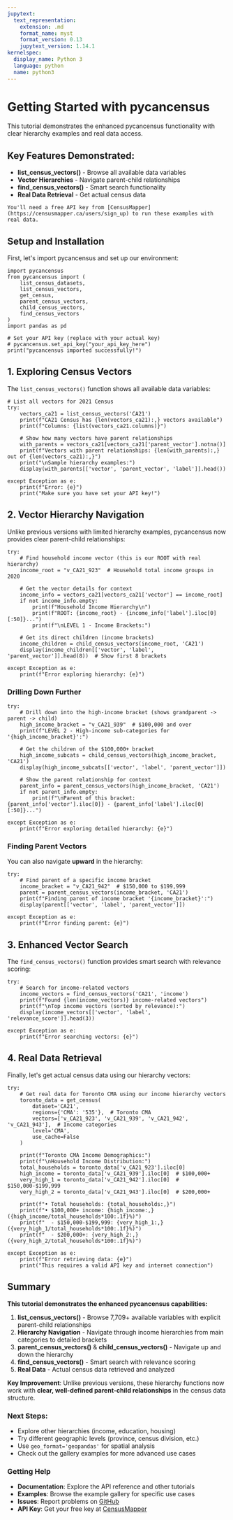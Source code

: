 ```yaml
---
jupytext:
  text_representation:
    extension: .md
    format_name: myst
    format_version: 0.13
    jupytext_version: 1.14.1
kernelspec:
  display_name: Python 3
  language: python
  name: python3
---
```


# Getting Started with pycancensus

This tutorial demonstrates the enhanced pycancensus functionality with clear hierarchy examples and real data access.

## Key Features Demonstrated:
- **list_census_vectors()** - Browse all available data variables
- **Vector Hierarchies** - Navigate parent-child relationships
- **find_census_vectors()** - Smart search functionality
- **Real Data Retrieval** - Get actual census data

```{note}
You'll need a free API key from [CensusMapper](https://censusmapper.ca/users/sign_up) to run these examples with real data.
```

## Setup and Installation

First, let's import pycancensus and set up our environment:

```{code-cell} python
import pycancensus
from pycancensus import (
    list_census_datasets, 
    list_census_vectors, 
    get_census,
    parent_census_vectors,
    child_census_vectors,
    find_census_vectors
)
import pandas as pd

# Set your API key (replace with your actual key)
# pycancensus.set_api_key("your_api_key_here")
print("pycancensus imported successfully!")
```

## 1. Exploring Census Vectors

The `list_census_vectors()` function shows all available data variables:

```{code-cell} python
# List all vectors for 2021 Census
try:
    vectors_ca21 = list_census_vectors('CA21')
    print(f"CA21 Census has {len(vectors_ca21):,} vectors available")
    print(f"Columns: {list(vectors_ca21.columns)}")

    # Show how many vectors have parent relationships
    with_parents = vectors_ca21[vectors_ca21['parent_vector'].notna()]
    print(f"Vectors with parent relationships: {len(with_parents):,} out of {len(vectors_ca21):,}")
    print("\nSample hierarchy examples:")
    display(with_parents[['vector', 'parent_vector', 'label']].head())
    
except Exception as e:
    print(f"Error: {e}")
    print("Make sure you have set your API key!")
```

## 2. Vector Hierarchy Navigation

Unlike previous versions with limited hierarchy examples, pycancensus now provides clear parent-child relationships:

```{code-cell} python
try:
    # Find household income vector (this is our ROOT with real hierarchy)
    income_root = "v_CA21_923"  # Household total income groups in 2020
    
    # Get the vector details for context
    income_info = vectors_ca21[vectors_ca21['vector'] == income_root]
    if not income_info.empty:
        print(f"Household Income Hierarchy\n")
        print(f"ROOT: {income_root} - {income_info['label'].iloc[0][:50]}...")
        print(f"\nLEVEL 1 - Income Brackets:")
    
    # Get its direct children (income brackets)
    income_children = child_census_vectors(income_root, 'CA21')
    display(income_children[['vector', 'label', 'parent_vector']].head(8))  # Show first 8 brackets
    
except Exception as e:
    print(f"Error exploring hierarchy: {e}")
```

### Drilling Down Further

```{code-cell} python
try:
    # Drill down into the high-income bracket (shows grandparent -> parent -> child)
    high_income_bracket = "v_CA21_939"  # $100,000 and over
    print(f"LEVEL 2 - High-income sub-categories for '{high_income_bracket}':")

    # Get the children of the $100,000+ bracket
    high_income_subcats = child_census_vectors(high_income_bracket, 'CA21')
    display(high_income_subcats[['vector', 'label', 'parent_vector']])

    # Show the parent relationship for context
    parent_info = parent_census_vectors(high_income_bracket, 'CA21')
    if not parent_info.empty:
        print(f"\nParent of this bracket: {parent_info['vector'].iloc[0]} - {parent_info['label'].iloc[0][:50]}...")
    
except Exception as e:
    print(f"Error exploring detailed hierarchy: {e}")
```

### Finding Parent Vectors

You can also navigate **upward** in the hierarchy:

```{code-cell} python
try:
    # Find parent of a specific income bracket
    income_bracket = "v_CA21_942"  # $150,000 to $199,999
    parent = parent_census_vectors(income_bracket, 'CA21')
    print(f"Finding parent of income bracket '{income_bracket}':")
    display(parent[['vector', 'label', 'parent_vector']])
    
except Exception as e:
    print(f"Error finding parent: {e}")
```

## 3. Enhanced Vector Search

The `find_census_vectors()` function provides smart search with relevance scoring:

```{code-cell} python
try:
    # Search for income-related vectors
    income_vectors = find_census_vectors('CA21', 'income')
    print(f"Found {len(income_vectors)} income-related vectors")
    print(f"\nTop income vectors (sorted by relevance):")
    display(income_vectors[['vector', 'label', 'relevance_score']].head(3))
    
except Exception as e:
    print(f"Error searching vectors: {e}")
```

## 4. Real Data Retrieval

Finally, let's get actual census data using our hierarchy vectors:

```{code-cell} python
try:
    # Get real data for Toronto CMA using our income hierarchy vectors
    toronto_data = get_census(
        dataset='CA21',
        regions={'CMA': '535'},  # Toronto CMA
        vectors=['v_CA21_923', 'v_CA21_939', 'v_CA21_942', 'v_CA21_943'],  # Income categories
        level='CMA',
        use_cache=False
    )
    
    print(f"Toronto CMA Income Demographics:")
    print(f"\nHousehold Income Distribution:")
    total_households = toronto_data['v_CA21_923'].iloc[0]
    high_income = toronto_data['v_CA21_939'].iloc[0]  # $100,000+
    very_high_1 = toronto_data['v_CA21_942'].iloc[0]  # $150,000-$199,999
    very_high_2 = toronto_data['v_CA21_943'].iloc[0]  # $200,000+
    
    print(f"• Total households: {total_households:,}")
    print(f"• $100,000+ income: {high_income:,} ({high_income/total_households*100:.1f}%)")
    print(f"  - $150,000-$199,999: {very_high_1:,} ({very_high_1/total_households*100:.1f}%)")
    print(f"  - $200,000+: {very_high_2:,} ({very_high_2/total_households*100:.1f}%)")
    
except Exception as e:
    print(f"Error retrieving data: {e}")
    print("This requires a valid API key and internet connection")
```

## Summary

**This tutorial demonstrates the enhanced pycancensus capabilities:**

1. **list_census_vectors()** - Browse 7,709+ available variables with explicit parent-child relationships
2. **Hierarchy Navigation** - Navigate through income hierarchies from main categories to detailed brackets
3. **parent_census_vectors()** & **child_census_vectors()** - Navigate up and down the hierarchy
4. **find_census_vectors()** - Smart search with relevance scoring 
5. **Real Data** - Actual census data retrieved and analyzed

**Key Improvement**: Unlike previous versions, these hierarchy functions now work with **clear, well-defined parent-child relationships** in the census data structure.

### Next Steps:
- Explore other hierarchies (income, education, housing)
- Try different geographic levels (province, census division, etc.)
- Use `geo_format='geopandas'` for spatial analysis
- Check out the gallery examples for more advanced use cases

### Getting Help

- **Documentation**: Explore the API reference and other tutorials
- **Examples**: Browse the example gallery for specific use cases
- **Issues**: Report problems on [GitHub](https://github.com/dshkol/pycancensus/issues)
- **API Key**: Get your free key at [CensusMapper](https://censusmapper.ca/users/sign_up)